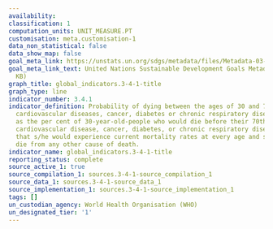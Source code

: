 ```yaml
---
availability:
classification: 1
computation_units: UNIT_MEASURE.PT
customisation: meta.customisation-1
data_non_statistical: false
data_show_map: false
goal_meta_link: https://unstats.un.org/sdgs/metadata/files/Metadata-03-04-01.pdf
goal_meta_link_text: United Nations Sustainable Development Goals Metadata (PDF 72.6
  KB)
graph_title: global_indicators.3-4-1-title
graph_type: line
indicator_number: 3.4.1
indicator_definition: Probability of dying between the ages of 30 and 70 years from
  cardiovascular diseases, cancer, diabetes or chronic respiratory diseases, defined
  as the per cent of 30-year-old-people who would die before their 70th birthday from
  cardiovascular disease, cancer, diabetes, or chronic respiratory disease, assuming
  that s/he would experience current mortality rates at every age and s/he would not
  die from any other cause of death.
indicator_name: global_indicators.3-4-1-title
reporting_status: complete
source_active_1: true
source_compilation_1: sources.3-4-1-source_compilation_1
source_data_1: sources.3-4-1-source_data_1
source_implementation_1: sources.3-4-1-source_implementation_1
tags: []
un_custodian_agency: World Health Organisation (WHO)
un_designated_tier: '1'
---
```

